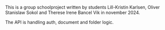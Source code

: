 This is a group schoolproject written by students Lill-Kristin Karlsen, Oliver Stanislaw Sokol and Therese Irene Bancel Vik in november 2024. 

The API is handling auth, document and folder logic. 

